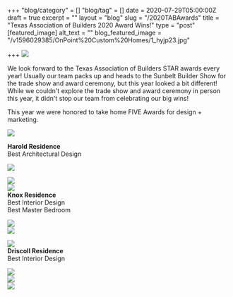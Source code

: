+++
"blog/category" = []
"blog/tag" = []
date = 2020-07-29T05:00:00Z
draft = true
excerpt = ""
layout = "blog"
slug = "/2020TABAwards"
title = "Texas Association of Builders 2020 Award Wins!"
type = "post"
[featured_image]
alt_text = ""
blog_featured_image = "/v1596029385/OnPoint%20Custom%20Homes/1_hyjp23.jpg"

+++
![](https://res.cloudinary.com/onpointcustomhomes/image/upload/v1596029385/OnPoint%20Custom%20Homes/1_hyjp23.jpg)

We look forward to the Texas Association of Builders STAR awards every year! Usually our team packs up and heads to the Sunbelt Builder Show for the trade show and award ceremony, but this year looked a bit different! While we couldn't explore the trade show and award ceremony in person this year, it didn't stop our team from celebrating our big wins!  
  
This year we were honored to take home FIVE Awards for design + marketing. 

![](https://res.cloudinary.com/onpointcustomhomes/image/upload/v1596029829/OnPoint%20Custom%20Homes/star_2020_a68typ.png)

**Harold Residence**  
Best Architectural Design  
  
![](https://res.cloudinary.com/onpointcustomhomes/image/upload/v1572277967/OnPoint%20Custom%20Homes/0N8A3338_gyqr5a.jpg)

![](https://res.cloudinary.com/onpointcustomhomes/image/upload/v1572277963/OnPoint%20Custom%20Homes/0N8A3311_cxhuaq.jpg)  
![](https://res.cloudinary.com/onpointcustomhomes/image/upload/v1572277964/OnPoint%20Custom%20Homes/0N8A3458_frt_le1bdz.jpg)  
**Knox Residence**  
Best Interior Design  
Best Master Bedroom  
  
![](https://res.cloudinary.com/onpointcustomhomes/image/upload/v1591378561/OnPoint%20Custom%20Homes/0N8A4545_ile8zn.jpg)  
![](https://res.cloudinary.com/onpointcustomhomes/image/upload/v1591378582/OnPoint%20Custom%20Homes/0N8A4557_khaqym.jpg)

![](https://res.cloudinary.com/onpointcustomhomes/image/upload/v1591378686/OnPoint%20Custom%20Homes/0N8A4728_xcc9ew.jpg)  
**Driscoll Residence**  
Best Interior Design  
  
![](https://res.cloudinary.com/onpointcustomhomes/image/upload/v1561732603/OnPoint%20Custom%20Homes/6J3A5055PHOTORESIZERCROPRESIZEANDSHAREIMAGESINBATCH627201962346PM.jpg)  
![](https://res.cloudinary.com/onpointcustomhomes/image/upload/v1561732808/OnPoint%20Custom%20Homes/6J3A5026PHOTORESIZERCROPRESIZEANDSHAREIMAGESINBATCH627201962335PM.jpg)  
![](https://res.cloudinary.com/onpointcustomhomes/image/upload/v1591377938/OnPoint%20Custom%20Homes/6J3A5133_hbmedd.jpg)